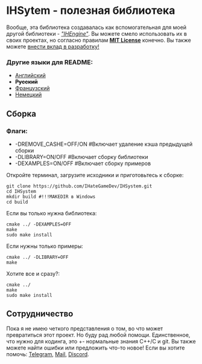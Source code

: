 # IHSytem - полезная библиотека
Вообще, эта библиотека создавалась как вспомогательная для моей другой библиотеки -
[*"IHEngine"*](https://github.com/IHateGameDev/IHEngine). Вы можете смело использовать их в своих проектах, но согласно правилам [**MIT License**](../License) конечно.
Вы также можете [внести вклад в разработку!](#cooperation)
### Другие языки для README:
- [Английский](../README.md)
- ~~**Русский**~~
- [Французский](RMFranch.md)
- [Немецкий](RMGerman.md)

## Сборка
### Флаги:
- -DREMOVE_CASHE=OFF/ON #Включает удаление кэша предыдущей сборки
- -DLIBRARY=ON/OFF #Включает сборку библиотеки
- -DEXAMPLES=ON/OFF #Включает сборку примеров

Откройте терминал, загрузите исходники и приготовьтесь к сборке:
```
git clone https://github.com/IHateGameDev/IHSystem.git
cd IHSystem
mkdir build #!!!MAKEDIR в Windows
cd build
```

Если вы только нужна библиотека:
```
cmake ../ -DEXAMPLES=OFF
make
sudo make install
```

Если нужны только примеры:
```
cmake ../ -DLIBRARY=OFF
make
```

Хотите все и сразу?:
```
cmake ../
make
sudo make install
```

## Сотрудничество
<a name="cooperation"></a>
Пока я не имею четкого представления о том, во что может превратиться этот проект.
Но буду рад любой помощи. Единственное, что нужно для кодинга, это +- нормальные знания C++/C и git.
Вы также можете найти ошибки или предложить что-то новое!
Если вы хотите помочь: [Telegram](https://t.me/IHateGameDev/), [Mail](izaachategamedev@gmail.com), [Discord](https://discordapp.com/users/1258273988908552293/).

